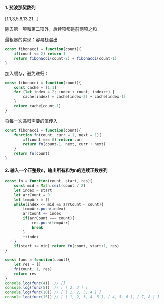 
#### 1. 斐波那契数列

[1,1,3,5,8,13,21...]

除去第一项和第二项外，后续项都是前两项之和


最粗暴的实现：容易栈溢出

```javascript
const fibonacci = function(count){
    if(count <= 2) return 1
    return fibonacci(count-2) + fibonacci(count-1)
}
```

加入缓存，避免递归：

```javascript
const fibonacci = function(count){
    const cache = [1,1]
    for (let index = 2; index < count; index++) {
        cache[index] = cache[index-2] + cache[index-1]
    }
    return cache[count-1]
}
```

将每一次递归需要的值传入

```javascript
const fibonacci = function(count){
    function fn(count, curr = 1, next = 1){
        if(count === 0) return curr
        return fn(count-1, next, curr + next)
    }
    return fn(count)
}
```

#### 2. 输入一个正整数n，输出所有和为n的连续正数序列

```javascript
const fn = function(count, start, res){
    const mid = Math.ceil(count / 2)
    let index = start
    let arrCount = 0
    let tempArr = []
    while(index <= mid && arrCount < count){
        tempArr.push(index)
        arrCount += index
        if(arrCount === count){
            res.push(tempArr)
            break
        }
        ++index
    }
    if(start <= mid) return fn(count, start+1, res)
}

const func = function(count){
    let res = []
    fn(count, 1, res) 
    return res
}
console.log(func(4))  // []
console.log(func(5))  // [ [ 2, 3 ] ]
console.log(func(10)) // [ [ 1, 2, 3, 4 ] ]
console.log(func(15)) // [ [ 1, 2, 3, 4, 5 ], [ 4, 5, 6 ], [ 7, 8 ] ]
```